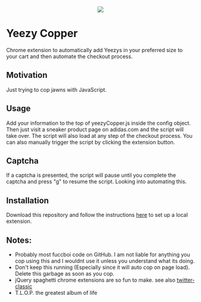 <p align="center">
  <br />
  <img src="https://raw.githubusercontent.com/artnotfound/yeezy-copper/master/yeezy-cop.gif" />
</p>

# Yeezy Copper

Chrome extension to automatically add Yeezys in your preferred size to your cart and then automate the checkout process.

## Motivation

Just trying to cop jawns with JavaScript.

## Usage

Add your information to the top of yeezyCopper.js inside the config object. Then just visit a sneaker product page on adidas.com and the script will take over. The 
script will also load at any step of the checkout process. You can also manually trigger the script by clicking the extension button.

## Captcha

If a captcha is presented, the script will pause until you complete the captcha and press "g" to resume the script. Looking into automating this.

## Installation

Download this repository and follow the instructions [here](https://developer.chrome.com/extensions/getstarted#unpacked) to set up a local extension.

## Notes:

* Probably most fuccboi code on GitHub. I am not liable for anything you cop using this and I wouldnt use it unless you understand what its doing.
* Don't keep this running (Especially since it will auto cop on page load). Delete this garbage as soon as you cop.
* jQuery spaghetti chrome extensions are so fun to make. see also [twitter-classic](https://github.com/artnotfound/twitter-classic)
* T.L.O.P. the greatest album of life
